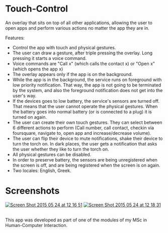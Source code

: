 # Touch-Control
An overlay that sits on top of all other applications, allowing the user to open apps and perform various actions no matter the app they are in. 



Features:
<ul>
<li>Control the app with touch and physical gestures.</li>
<li>The user can draw a gesture, after triple pressing the overlay. Long pressing it starts a voice command.</li>
<li>Voice commands are "Call x" (which calls the contact x) or "Open x" (which opens the app x)</li>
<li>The overlay appears only if the app is on the background.</li>
<li>While the app is in the background, the service runs on foreground with low priority notification. That way, the app is not going to be terminated by the system, and also the foreground notification does not get into the user's way.</li>
<li>If the devices goes to low battery, the service's sensors are turned off. That means that the user cannot operate the physical gestures. When the battery goes into normal battery (or is connected to a plug) it is turned on again.</li>
<li>The user can create their own touch gestures. They can select between 6 different actions to perform (Call number, call contact, checkin via foursquare, navigate to, open app and increase/decrease volume).</li>
<li>The user can flip their device to mute notifications, shake their device to turn the torch on. In dark places, the user gets a notification that asks the user whether they like to turn the torch on.</li>
<li>All physical gestures can be disabled.</li>


<li>In order to preserve battery, the sensors are being unregistered when the screen is off, and are being registered when the screen is on again.</li>
<li>Two locales: English, Greek.</li>
</ul>

<h1>Screenshots</h1> 
<a href='http://postimg.org/image/f60l4lz8l/' target='_blank'><img src='http://s2.postimg.org/f60l4lz8l/Screen_Shot_2015_05_24_at_12_16_51.png' border='0' alt="Screen Shot 2015 05 24 at 12 16 51" /></a> 
<a href='http://postimg.org/image/69pt0o8md/' target='_blank'><img src='http://s2.postimg.org/69pt0o8md/Screen_Shot_2015_05_24_at_12_18_31.png' border='0' alt="Screen Shot 2015 05 24 at 12 18 31" /></a><br /><br />


<p>This app was developed as part of one of the modules of my MSc in Human-Computer Interaction.</p>



